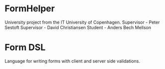 FormHelper
====

University project from the IT University of Copenhagen.
Supervisor - Peter Sestoft
Supervisor - David Christiansen
Student - Anders Bech Mellson

# Form DSL
Language for writing forms with client and server side validations.